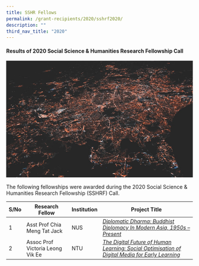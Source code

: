 ```yaml
---
title: SSHR Fellows
permalink: /grant-recipients/2020/sshrf2020/
description: ""
third_nav_title: "2020"
---
```

#### **Results of 2020 Social Science & Humanities Research Fellowship Call**
![](/images/updates2.jpg)

The following fellowships were awarded during the 2020 Social Science & Humanities Research Fellowship (SSHRF) Call. 


| S/No | Research Fellow | Institution |Project Title |
| -------- | -------- | -------- | -------- |
| 1 | Asst Prof Chia Meng Tat Jack | NUS |*[Diplomatic Dharma: Buddhist Diplomacy In Modern Asia, 1950s – Present](https://staging.d2ih14cxifahz0.amplifyapp.com/projects-awarded/research-fellowships/jack2020/)*  |
| 2 |  Assoc Prof Victoria Leong Vik Ee | NTU |*[The Digital Future of Human Learning: Social Optimisation of Digital Media for Early Learning](https://staging.d2ih14cxifahz0.amplifyapp.com/projects-awarded/research-fellowships/victoria2020/)* |
